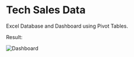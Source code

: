 # Tech Sales Data

Excel Database and Dashboard using Pivot Tables.

Result:


![Dashboard](https://raw.githubusercontent.com/anapsoliveira/TechSales-ExcelDashboard/main/Dashboard.JPG)



